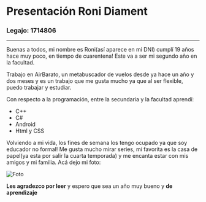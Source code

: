 # Presentación Roni Diament
### Legajo: 1714806
___
Buenas a todos, mi nombre es Roni(así aparece en mi DNI) cumplí 19 años hace muy poco, en tiempo de cuarentena! Este va a ser mi segundo año 
en la facultad. 

Trabajo en AirBarato, un metabuscador de vuelos desde ya hace un año y dos meses y es un trabajo que me gusta mucho ya que al ser flexible,
puedo trabajar y estudiar.

Con respecto a la programación, entre la secundaria y la facultad aprendí:
- C++
- C#
- Android
- Html y CSS

Volviendo a mi vida, los fines de semana los tengo ocupado ya que soy educador no formal! Me gusta mucho mirar series, mi
favorita es la casa de papel(ya esta por salir la cuarta temporada) y me encanta estar con mis amigos y mi familia.
Acá dejo mi foto:

![Foto](https://instagram.faep5-1.fna.fbcdn.net/v/t51.2885-19/s320x320/79005133_120494862706554_8037238168623251456_n.jpg?_nc_ht=instagram.faep5-1.fna.fbcdn.net&_nc_ohc=HKqFWOBJQNwAX-hOb-t&oh=d187ddb0e48a020f6f63d83c4f44d098&oe=5EAD4C92)

**Les agradezco por leer** y espero que sea un año muy bueno y **de aprendizaje**
